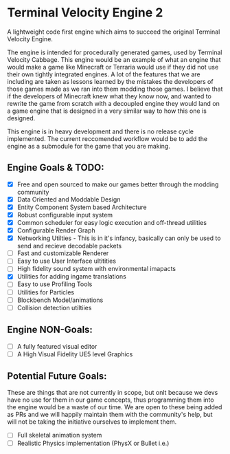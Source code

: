 # Terminal Velocity Engine 2

A lightweight code first engine which aims to succeed the original Terminal Velocity Engine. 

The engine is intended for procedurally generated games, used by Terminal Velocity Cabbage. This engine would be an example of what an engine that would make a game like Minecraft or Terraria would use if they did not use their own tightly integrated engines. A lot of the features that we are including are taken as lessons learned by the mistakes the developers of those games made as we ran into them modding those games. I believe that if the developers of Minecraft knew what they know now, and wanted to rewrite the game from scratch with a decoupled engine they would land on a game engine that is designed in a very similar way to how this one is designed.

This engine is in heavy development and there is no release cycle implemented. The current reccomended workflow would be to add the engine as a submodule for the game that you are making.

## Engine Goals & TODO:
- [x] Free and open sourced to make our games better through the modding community
- [x] Data Oriented and Moddable Design
- [x] Entity Component System based Architecture
- [x] Robust configurable input system
- [x] Common scheduler for easy logic execution and off-thread utilities
- [x] Configurable Render Graph
- [x] Networking Utilties - This is in it's infancy, basically can only be used to send and recieve decodable packets
- [ ] Fast and customizable Renderer
- [ ] Easy to use User Interface ultitities
- [ ] High fidelity sound system with environmental imapacts
- [x] Utilities for adding ingame translations
- [ ] Easy to use Profiling Tools
- [ ] Utilities for Particles
- [ ] Blockbench Model/animations
- [ ] Collision detection utiltiies

## Engine NON-Goals:
- [ ] A fully featured visual editor
- [ ] A High Visual Fidelity UE5 level Graphics

## Potential Future Goals:
These are things that are not currently in scope, but onlt because we devs have no use for them in our game concepts, thus programming them into the engine would be a waste of our time. We are open to these being added as PRs and we will happily maintain them with the community's help, but will not be taking the initiative ourselves to implement them.
- [ ] Full skeletal animation system
- [ ] Realistic Physics implementation (PhysX or Bullet i.e.)
